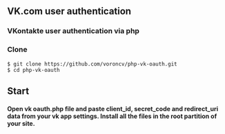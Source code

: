 ## VK.com user authentication 
### VKontakte user authentication via php
### Clone
```
$ git clone https://github.com/voroncv/php-vk-oauth.git
$ cd php-vk-oauth
```
## Start
#### Open vk oauth.php file and paste client_id, secret_code and redirect_uri data from your vk app settings. Install all the files in the root partition of your site.
